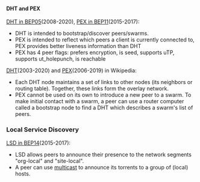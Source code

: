 
#### DHT and PEX
[DHT in BEP05](http://bittorrent.org/beps/bep_0005.html)(2008-2020), [PEX in BEP11](http://bittorrent.org/beps/bep_0011.html)(2015-2017):
- DHT is intended to bootstrap/discover peers/swarms.
- PEX is intended to reflect which peers a client is currently connected to, PEX provides better liveness information than DHT
- PEX has 4 peer flags: prefers encryption, is seed, supports uTP, supports ut_holepunch, is reachable

[DHT](https://en.wikipedia.org/wiki/Distributed_hash_table)(2003-2020) and [PEX](https://en.wikipedia.org/wiki/Peer_exchange)(2006-2019) in Wikipedia:
- Each DHT node maintains a set of links to other nodes (its neighbors or routing table). Together, these links form the overlay network.
- PEX cannot be used on its own to introduce a new peer to a swarm. To make initial contact with a swarm, a peer can use a router computer called a bootstrap node to find a DHT which describes a swarm's list of peers.


### Local Service Discovery
[LSD in BEP14](http://bittorrent.org/beps/bep_0014.html)(2015-2017):
 - LSD allows peers to announce their presence to the network segments "org-local" and "site-local".
 - A peer can use [multicast](https://en.wikipedia.org/wiki/Multicast_address) to announce its torrents to a group of (local) hosts.
